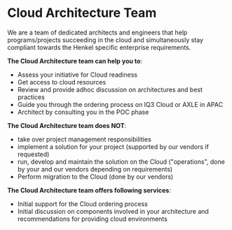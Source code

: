 # Cloud Architecture Team

We are a team of dedicated architects and engineers that help programs/projects succeeding in the cloud and simultaneously stay compliant towards the Henkel specific enterprise requirements.

**The Cloud Architecture team can help you to**:

- Assess your initiative for Cloud readiness
- Get access to cloud resources
- Review and provide adhoc discussion on architectures and best practices
- Guide you through the ordering process on IQ3 Cloud or AXLE in APAC  
- Architect by consulting you in the POC phase

**The Cloud Architecture team does NOT**:

- take over project management responsibilities
- implement a solution for your project (supported by our vendors if requested)
- run, develop and maintain the solution on the Cloud ("operations", done by your and our vendors depending on requirements)
- Perform migration to the Cloud (done by our vendors)

**The Cloud Architecture team offers following services**:

- Initial support for the Cloud ordering process
- Initial discussion on components involved in your architecture and recommendations for providing cloud environments